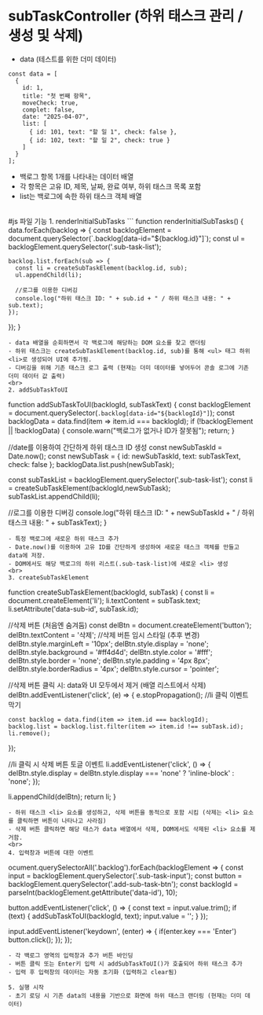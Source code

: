 # subTaskController (하위 태스크 관리 / 생성 및 삭제)
- data (테스트를 위한 더미 데이터)
```
const data = [
  {
    id: 1,
    title: "첫 번째 항목",
    moveCheck: true,
    complet: false,
    date: "2025-04-07",
    list: [
      { id: 101, text: "할 일 1", check: false },
      { id: 102, text: "할 일 2", check: true }
    ]
  }
];
```

- 백로그 항목 1개를 나타내는 데이터 배열
- 각 항목은 고유 ID, 제목, 날짜, 완료 여부, 하위 태스크 목록 포함
- list는 백로그에 속한 하위 태스크 객체 배열
<br>
#js 파일 기능
1. renderInitialSubTasks
```
function renderInitialSubTasks() {
  data.forEach(backlog => {
    const backlogElement = document.querySelector(`.backlog[data-id="${backlog.id}"]`);
    const ul = backlogElement.querySelector('.sub-task-list');

    backlog.list.forEach(sub => {
      const li = createSubTaskElement(backlog.id, sub);
      ul.appendChild(li);

      //로그를 이용한 디버깅
      console.log("하위 태스크 ID: " + sub.id + " / 하위 태스크 내용: " + sub.text);
    });
  });
}
```
- data 배열을 순회하면서 각 백로그에 해당하는 DOM 요소를 찾고 랜더링
- 하위 태스크는 createSubTaskElement(backlog.id, sub)를 통해 <ul> 태그 하위 <li>로 생성되어 UI에 추가됨.
- 디버깅을 위해 기존 태스크 로그 출력 (현재는 더미 데이터를 넣어두어 콘솔 로그에 기존 더미 데이터 값 출력)
<br>
2. addSubTaskToUI
```
function addSubTaskToUI(backlogId, subTaskText) {
  const backlogElement = document.querySelector(`.backlog[data-id="${backlogId}"]`);
  const backlogData = data.find(item => item.id === backlogId);
  if (!backlogElement || !backlogData) {
    console.warn("백로그가 없거나 ID가 잘못됨");
    return;
  }

  //date를 이용하여 간단하게 하위 태스크 ID 생성
  const newSubTaskId = Date.now();
  const newSubTask = { id: newSubTaskId, text: subTaskText, check: false };
  backlogData.list.push(newSubTask);

  const subTaskList = backlogElement.querySelector('.sub-task-list');
  const li = createSubTaskElement(backlogId,newSubTask);
  subTaskList.appendChild(li);

  //로그를 이용한 디버깅
  console.log("하위 태스크 ID: " + newSubTaskId + " / 하위 태스크 내용: " + subTaskText);
}
```
- 특정 백로그에 새로운 하위 태스크 추가
- Date.now()를 이용하여 고유 ID를 간단하게 생성하여 새로운 태스크 객체를 만들고 data에 저장.
- DOM에서도 해당 백로그의 하위 리스트(.sub-task-list)에 새로운 <li> 생성
<br>
3. createSubTaskElement
```
function createSubTaskElement(backlogId, subTask) {
  const li = document.createElement('li');
  li.textContent = subTask.text;
  li.setAttribute('data-sub-id', subTask.id);

  //삭제 버튼 (처음엔 숨겨둠)
  const delBtn = document.createElement('button');
  delBtn.textContent = '삭제';
  //삭제 버튼 임시 스타일 (추후 변경)
  delBtn.style.marginLeft = '10px';
  delBtn.style.display = 'none';
  delBtn.style.background = '#ff4d4d';
  delBtn.style.color = '#fff';
  delBtn.style.border = 'none';
  delBtn.style.padding = '4px 8px';
  delBtn.style.borderRadius = '4px';
  delBtn.style.cursor = 'pointer';

  //삭제 버튼 클릭 시: data와 UI 모두에서 제거 (배열 리스트에서 삭제)
  delBtn.addEventListener('click', (e) => {
    e.stopPropagation(); //li 클릭 이벤트 막기

    const backlog = data.find(item => item.id === backlogId);
    backlog.list = backlog.list.filter(item => item.id !== subTask.id);
    li.remove();
  });

  //li 클릭 시 삭제 버튼 토글 이벤트
  li.addEventListener('click', () => {
    delBtn.style.display = delBtn.style.display === 'none' ? 'inline-block' : 'none';
  });

  li.appendChild(delBtn);
  return li;
}
```
- 하위 태스크 <li> 요소를 생성하고, 삭제 버튼을 동적으로 포함 시킴 (삭제는 <li> 요소를 클릭하면 버튼이 나타나고 사라짐)
- 삭제 버튼 클릭하면 해당 태스가 data 배열에서 삭제, DOM에서도 삭제된 <li> 요소를 제거함.
<br>
4. 입력창과 버튼에 대한 이벤트
```
ocument.querySelectorAll('.backlog').forEach(backlogElement => {
  const input = backlogElement.querySelector('.sub-task-input');
  const button = backlogElement.querySelector('.add-sub-task-btn');
  const backlogId = parseInt(backlogElement.getAttribute('data-id'), 10);

  button.addEventListener('click', () => {
    const text = input.value.trim();
    if (text) {
      addSubTaskToUI(backlogId, text);
      input.value = '';
    }
  });

  input.addEventListener('keydown', (enter) => {
    if(enter.key === 'Enter') button.click();
  });
});
```
- 각 백로그 영역의 입력창과 추가 버튼 바인딩
- 버튼 클릭 또는 Enter키 입력 시 addSubTaskToUI()가 호출되어 하위 태스크 추가
- 입력 후 입력창의 데이터는 자동 초기화 (입력하고 clear됨)

5. 실행 시작
- 초기 로딩 시 기존 data의 내용을 기반으로 화면에 하위 태스크 랜더링 (현재는 더미 데이터)
